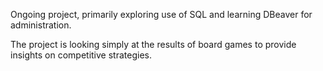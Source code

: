 Ongoing project, primarily exploring use of SQL and learning DBeaver for administration.

The project is looking simply at the results of board games to provide insights on competitive strategies.
